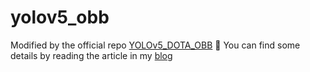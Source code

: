 # yolov5_obb
Modified by the official repo [YOLOv5_DOTA_OBB](https://github.com/hukaixuan19970627/YOLOv5_DOTA_OBB) :construction:
You can find some details by reading the article in my [blog](https://www.sao-kirito.top)
